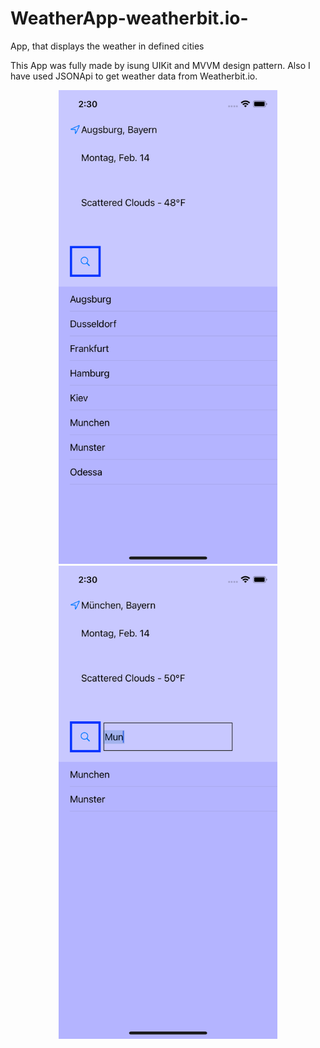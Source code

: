 # WeatherApp-weatherbit.io-
App, that displays the weather in defined cities

This App was fully made by isung UIKit and MVVM design pattern. Also I have used JSONApi to get weather data from Weatherbit.io. 

<p align="center">
  <img src="https://github.com/FedirSychov/WeatherApp-weatherbit.io-/blob/main/Screenshots/Simulator%20Screen%20Shot%20-%20iPhone%2013%20Pro%20-%202022-02-14%20at%2014.30.42.png?raw=true" width="350" title="hover text">
  <img src="https://github.com/FedirSychov/WeatherApp-weatherbit.io-/blob/main/Screenshots/Simulator%20Screen%20Shot%20-%20iPhone%2013%20Pro%20-%202022-02-14%20at%2014.30.58.png?raw=true" width="350" alt="accessibility text">
</p>
